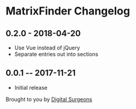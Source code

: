 # MatrixFinder Changelog

## 0.2.0 - 2018-04-20

- Use Vue instead of jQuery
- Separate entries out into sections

## 0.0.1 -- 2017-11-21

* Initial release

Brought to you by [Digital Surgeons](https://www.digitalsurgeons.com)
